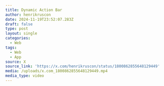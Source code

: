 ```yaml
---
title: Dynamic Action Bar
author: henrikruscon
date: 2024-11-19T23:52:07.283Z
draft: false
type: post
layout: single
categories:
  - Web
tags:
  - Web
  - App
source: X
source_link: 'https://x.com/henrikruscon/status/1800862855648129449'
media: /uploads/x.com_1800862855648129449.mp4
media_type: video
---
```


